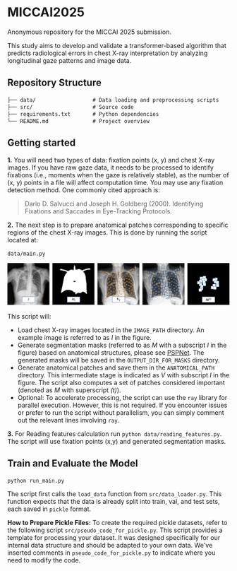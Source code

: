 # MICCAI2025

Anonymous repository for the MICCAI 2025 submission.

This study aims to develop and validate a transformer-based algorithm that predicts radiological errors in chest X-ray interpretation by analyzing longitudinal gaze patterns and image data. 

## Repository Structure

```
├── data/                  # Data loading and preprocessing scripts
├── src/                   # Source code
├── requirements.txt       # Python dependencies
└── README.md              # Project overview
```


## Getting started

**1.** You will need two types of data: fixation points (x, y) and chest X-ray images. If you have raw gaze data, it needs to be processed to identify fixations (i.e., moments when the gaze is relatively stable), as the number of (x, y) points in a file will affect computation time. You may use any fixation detection method. One commonly cited approach is:

> Dario D. Salvucci and Joseph H. Goldberg (2000). Identifying Fixations and Saccades in Eye-Tracking Protocols.

**2.** The next step is to prepare anatomical patches corresponding to specific regions of the chest X-ray images. This is done by running the script located at: 

```
data/main.py
```

![](github_img1.png)

This script will:

* Load chest X-ray images located in the ```IMAGE_PATH``` directory. An example image is referred to as _I_ in the figure.
* Generate segmentation masks (referred to as _M_ with a subscript _I_ in the figure) based on anatomical structures, please see [PSPNet](https://github.com/mlmed/torchxrayvision). The generated masks will be saved in the ```OUTPUT_DIR_FOR_MASKS``` directory.
* Generate anatomical patches and save them in the ```ANATOMICAL_PATH``` directory. This intermediate stage is indicated as _V_ with subscript _I_ in the figure. The script also computes a set of patches considered important (denoted as _M_ with superscript _(t)_).
* Optional: To accelerate processing, the script can use the ```ray``` library for parallel execution. However, this is not required. If you encounter issues or prefer to run the script without parallelism, you can simply comment out the relevant lines involving ```ray```. 
  
**3.** For Reading features calculation run ```python data/reading_features.py```. The script will use fixation points (x,y) and generated segmentation masks.

## Train and Evaluate the Model

```
python run_main.py
```

The script first calls the ```load_data``` function from ```src/data_loader.py```. This function expects that the data is already split into train, val, and test sets, each saved in ```pickle``` format. 

**How to Prepare Pickle Files:** To create the required pickle datasets, refer to the following script ```src/pseudo_code_for_pickle.py```. This script provides a template for processing your dataset. It was designed specifically for our internal data structure and should be adapted to your own data. We've inserted comments in ```pseudo_code_for_pickle.py``` to indicate where you need to modify the code.


